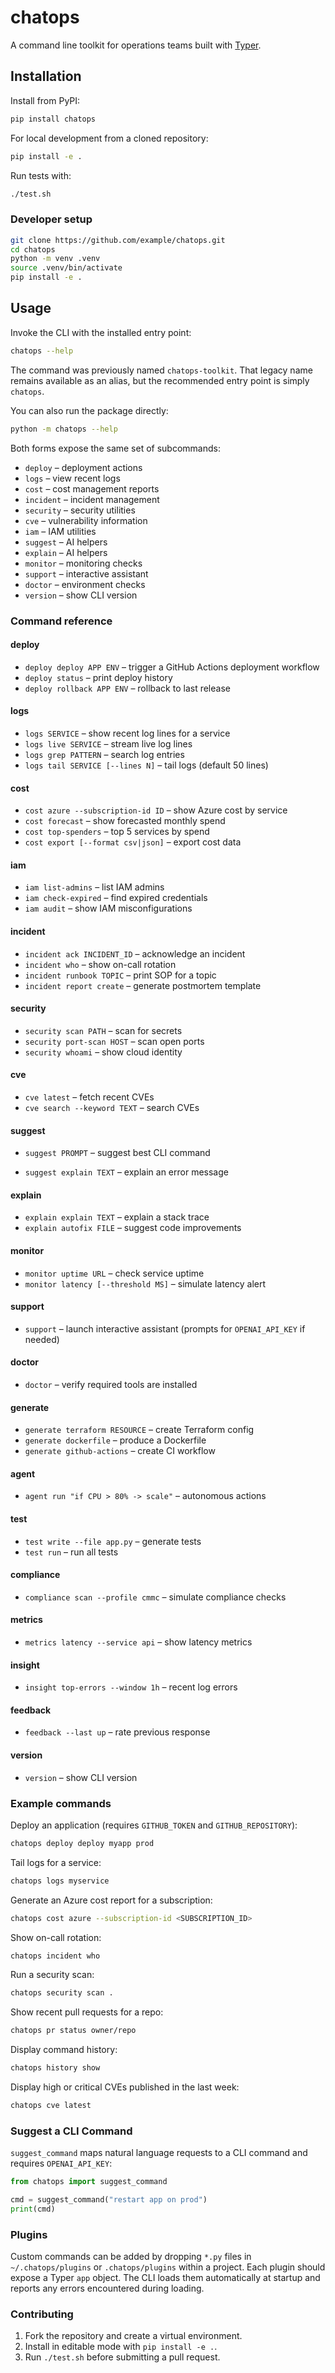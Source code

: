 # chatops

A command line toolkit for operations teams built with [Typer](https://typer.tiangolo.com/).

## Installation

Install from PyPI:

```bash
pip install chatops
```

For local development from a cloned repository:

```bash
pip install -e .
```

Run tests with:

```bash
./test.sh
```

### Developer setup

```bash
git clone https://github.com/example/chatops.git
cd chatops
python -m venv .venv
source .venv/bin/activate
pip install -e .
```

## Usage

Invoke the CLI with the installed entry point:

```bash
chatops --help
```

The command was previously named `chatops-toolkit`. That legacy name remains
available as an alias, but the recommended entry point is simply `chatops`.

You can also run the package directly:

```bash
python -m chatops --help
```

Both forms expose the same set of subcommands:

- `deploy` &ndash; deployment actions
- `logs` &ndash; view recent logs
- `cost` &ndash; cost management reports
- `incident` &ndash; incident management
- `security` &ndash; security utilities
- `cve` &ndash; vulnerability information
- `iam` &ndash; IAM utilities
- `suggest` &ndash; AI helpers
- `explain` &ndash; AI helpers
- `monitor` &ndash; monitoring checks
- `support` &ndash; interactive assistant
- `doctor` &ndash; environment checks
- `version` &ndash; show CLI version

### Command reference

#### deploy
- `deploy deploy APP ENV` &ndash; trigger a GitHub Actions deployment workflow
- `deploy status` &ndash; print deploy history
- `deploy rollback APP ENV` &ndash; rollback to last release

#### logs
- `logs SERVICE` &ndash; show recent log lines for a service
- `logs live SERVICE` &ndash; stream live log lines
- `logs grep PATTERN` &ndash; search log entries
- `logs tail SERVICE [--lines N]` &ndash; tail logs (default 50 lines)

#### cost
- `cost azure --subscription-id ID` &ndash; show Azure cost by service
- `cost forecast` &ndash; show forecasted monthly spend
- `cost top-spenders` &ndash; top 5 services by spend
- `cost export [--format csv|json]` &ndash; export cost data

#### iam
- `iam list-admins` &ndash; list IAM admins
- `iam check-expired` &ndash; find expired credentials
- `iam audit` &ndash; show IAM misconfigurations

#### incident
- `incident ack INCIDENT_ID` &ndash; acknowledge an incident
- `incident who` &ndash; show on-call rotation
- `incident runbook TOPIC` &ndash; print SOP for a topic
- `incident report create` &ndash; generate postmortem template

#### security
- `security scan PATH` &ndash; scan for secrets
- `security port-scan HOST` &ndash; scan open ports
- `security whoami` &ndash; show cloud identity

#### cve
- `cve latest` &ndash; fetch recent CVEs
- `cve search --keyword TEXT` &ndash; search CVEs

#### suggest
- `suggest PROMPT` &ndash; suggest best CLI command

- `suggest explain TEXT` &ndash; explain an error message

#### explain
- `explain explain TEXT` &ndash; explain a stack trace
- `explain autofix FILE` &ndash; suggest code improvements

#### monitor
- `monitor uptime URL` &ndash; check service uptime
- `monitor latency [--threshold MS]` &ndash; simulate latency alert

#### support
- `support` &ndash; launch interactive assistant (prompts for `OPENAI_API_KEY` if needed)

#### doctor
- `doctor` &ndash; verify required tools are installed

#### generate
- `generate terraform RESOURCE` &ndash; create Terraform config
- `generate dockerfile` &ndash; produce a Dockerfile
- `generate github-actions` &ndash; create CI workflow

#### agent
- `agent run "if CPU > 80% -> scale"` &ndash; autonomous actions

#### test
- `test write --file app.py` &ndash; generate tests
- `test run` &ndash; run all tests

#### compliance
- `compliance scan --profile cmmc` &ndash; simulate compliance checks

#### metrics
- `metrics latency --service api` &ndash; show latency metrics

#### insight
- `insight top-errors --window 1h` &ndash; recent log errors

#### feedback
- `feedback --last up` &ndash; rate previous response

#### version
- `version` &ndash; show CLI version

### Example commands

Deploy an application (requires `GITHUB_TOKEN` and `GITHUB_REPOSITORY`):

```bash
chatops deploy deploy myapp prod
```

Tail logs for a service:

```bash
chatops logs myservice
```

Generate an Azure cost report for a subscription:

```bash
chatops cost azure --subscription-id <SUBSCRIPTION_ID>
```

Show on-call rotation:

```bash
chatops incident who
```

Run a security scan:

```bash
chatops security scan .
```

Show recent pull requests for a repo:

```bash
chatops pr status owner/repo
```

Display command history:

```bash
chatops history show
```

Display high or critical CVEs published in the last week:

```bash
chatops cve latest
```

### Suggest a CLI Command

`suggest_command` maps natural language requests to a CLI command and requires `OPENAI_API_KEY`:

```python
from chatops import suggest_command

cmd = suggest_command("restart app on prod")
print(cmd)
```

### Plugins

Custom commands can be added by dropping ``*.py`` files in ``~/.chatops/plugins``
or ``.chatops/plugins`` within a project. Each plugin should expose a Typer
``app`` object. The CLI loads them automatically at startup and reports any
errors encountered during loading.

### Contributing

1. Fork the repository and create a virtual environment.
2. Install in editable mode with ``pip install -e .``.
3. Run ``./test.sh`` before submitting a pull request.
